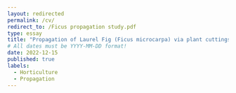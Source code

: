 ```yaml
---
layout: redirected
permalink: /cv/
redirect_to: /Ficus propagation study.pdf
type: essay
title: "Propagation of Laurel Fig (Ficus microcarpa) via plant cuttings"
# All dates must be YYYY-MM-DD format!
date: 2022-12-15
published: true
labels:
  - Horticulture
  - Propagation
---
```


